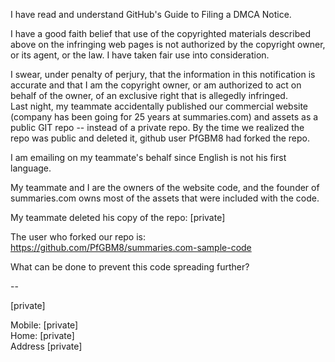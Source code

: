 I have read and understand GitHub's Guide to Filing a DMCA Notice.    

I have a good faith belief that use of the copyrighted materials described above on the infringing web pages is not authorized by the copyright owner, or its agent, or the law. I have taken fair use into consideration.  

I swear, under penalty of perjury, that the information in this notification is accurate and that I am the copyright owner, or am authorized to act on behalf of the owner, of an exclusive right that is allegedly infringed.  
Last night, my teammate accidentally published our commercial website (company has been going for 25 years at summaries.com) and assets as a public GIT repo -- instead of a private repo. By the time we realized the repo was public and deleted it, github user PfGBM8 had forked the repo.  

I am emailing on my teammate's behalf since English is not his first language.  

My teammate and I are the owners of the website code, and the founder of summaries.com owns most of the assets that were included with the code.  

My teammate deleted his copy of the repo: [private]

The user who forked our repo is: https://github.com/PfGBM8/summaries.com-sample-code

What can be done to prevent this code spreading further?


--   

[private]  

Mobile: [private]  
Home: [private]  
Address
[private]  
